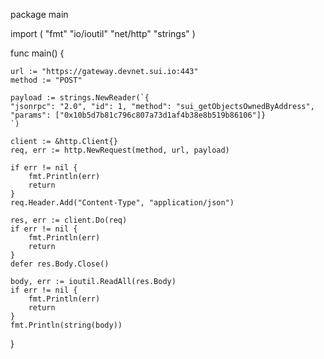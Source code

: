 package main

import (
	"fmt"
	"io/ioutil"
	"net/http"
	"strings"
)

func main() {

	url := "https://gateway.devnet.sui.io:443"
	method := "POST"

	payload := strings.NewReader(`{
    "jsonrpc": "2.0", "id": 1, "method": "sui_getObjectsOwnedByAddress", "params": ["0x10b5d7b81c796c807a73d1af4b38e8b519b86106"]}
	`)

	client := &http.Client{}
	req, err := http.NewRequest(method, url, payload)

	if err != nil {
		fmt.Println(err)
		return
	}
	req.Header.Add("Content-Type", "application/json")

	res, err := client.Do(req)
	if err != nil {
		fmt.Println(err)
		return
	}
	defer res.Body.Close()

	body, err := ioutil.ReadAll(res.Body)
	if err != nil {
		fmt.Println(err)
		return
	}
	fmt.Println(string(body))
}
